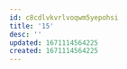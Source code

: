 ```yaml
---
id: c8cdlvkvrlvoqwm5yepohsi
title: '15'
desc: ''
updated: 1671114564225
created: 1671114564225
---
```

